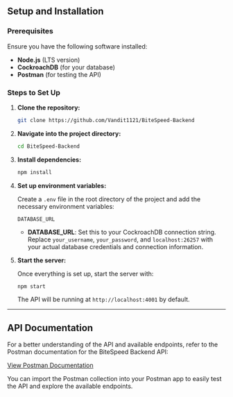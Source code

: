 ## Setup and Installation

### Prerequisites

Ensure you have the following software installed:

* **Node.js** (LTS version)
* **CockroachDB** (for your database)
* **Postman** (for testing the API)

### Steps to Set Up

1. **Clone the repository:**

   ```bash
   git clone https://github.com/Vandit1121/BiteSpeed-Backend
   ```

2. **Navigate into the project directory:**

   ```bash
   cd BiteSpeed-Backend
   ```

3. **Install dependencies:**

   ```bash
   npm install
   ```

4. **Set up environment variables:**

   Create a `.env` file in the root directory of the project and add the necessary environment variables:

   ```
   DATABASE_URL
   ```

   * **DATABASE\_URL**: Set this to your CockroachDB connection string. Replace `your_username`, `your_password`, and `localhost:26257` with your actual database credentials and connection information.

5. **Start the server:**

   Once everything is set up, start the server with:

   ```bash
   npm start
   ```

   The API will be running at `http://localhost:4001` by default.

---

## API Documentation

For a better understanding of the API and available endpoints, refer to the Postman documentation for the BiteSpeed Backend API:

[View Postman Documentation](https://documenter.getpostman.com/view/23158302/2sB34cnhNy)

You can import the Postman collection into your Postman app to easily test the API and explore the available endpoints.

